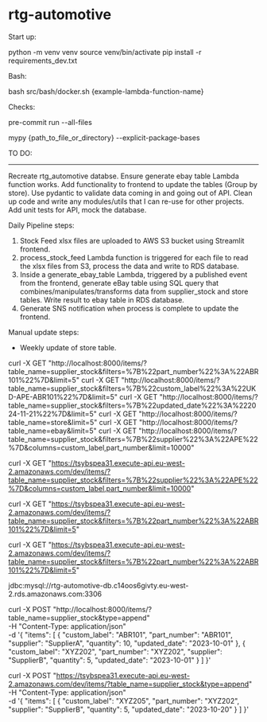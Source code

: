 # rtg-automotive

Start up:

python -m venv venv
source venv/bin/activate
pip install -r requirements_dev.txt

Bash:

bash src/bash/docker.sh {example-lambda-function-name}

Checks:

pre-commit run --all-files

mypy {path_to_file_or_directory} --explicit-package-bases

TO DO:

********

Recreate rtg_automotive databse.
Ensure generate ebay table Lambda function works.
Add functionality to frontend to update the tables (Group by store).
Use pydantic to validate data coming in and going out of API.
Clean up code and write any modules/utils that I can re-use for other projects.
Add unit tests for API, mock the database.

Daily Pipeline steps:

1. Stock Feed xlsx files are uploaded to AWS S3 bucket using Streamlit frontend.
2. process_stock_feed Lambda function is triggered for each file to read the xlsx files from S3, process the data and write to RDS database.
4. Inside a generate_ebay_table Lambda, triggered by a published event from the frontend, generate eBay table using SQL query that combines/manipulates/transforms data from supplier_stock and store tables. Write result to ebay table in RDS database.
5. Generate SNS notification when process is complete to update the frontend.


Manual update steps:

- Weekly update of store table.


curl -X GET "http://localhost:8000/items/?table_name=supplier_stock&filters=%7B%22part_number%22%3A%22ABR101%22%7D&limit=5"
curl -X GET "http://localhost:8000/items/?table_name=supplier_stock&filters=%7B%22custom_label%22%3A%22UKD-APE-ABR101%22%7D&limit=5"
curl -X GET "http://localhost:8000/items/?table_name=supplier_stock&filters=%7B%22updated_date%22%3A%222024-11-21%22%7D&limit=5"
curl -X GET "http://localhost:8000/items/?table_name=store&limit=5"
curl -X GET "http://localhost:8000/items/?table_name=ebay&limit=5"
curl -X GET "http://localhost:8000/items/?table_name=supplier_stock&filters=%7B%22supplier%22%3A%22APE%22%7D&columns=custom_label,part_number&limit=10000"


curl -X GET "https://tsybspea31.execute-api.eu-west-2.amazonaws.com/dev/items/?table_name=supplier_stock&filters=%7B%22supplier%22%3A%22APE%22%7D&columns=custom_label,part_number&limit=10000"




curl -X GET "https://tsybspea31.execute-api.eu-west-2.amazonaws.com/dev/items/?table_name=supplier_stock&filters=%7B%22part_number%22%3A%22ABR101%22%7D&limit=5"

curl -X GET "https://tsybspea31.execute-api.eu-west-2.amazonaws.com/dev/items/?table_name=supplier_stock&filters=%7B%22part_number%22%3A%22ABR101%22%7D&limit=5"


jdbc:mysql://rtg-automotive-db.c14oos6givty.eu-west-2.rds.amazonaws.com:3306

curl -X POST "http://localhost:8000/items/?table_name=supplier_stock&type=append" \
-H "Content-Type: application/json" \
-d '{
    "items": [
        {
            "custom_label": "ABR101",
            "part_number": "ABR101",
            "supplier": "SupplierA",
            "quantity": 10,
            "updated_date": "2023-10-01"
        },
        {
            "custom_label": "XYZ202",
            "part_number": "XYZ202",
            "supplier": "SupplierB",
            "quantity": 5,
            "updated_date": "2023-10-01"
        }
    ]
}'


curl -X POST "https://tsybspea31.execute-api.eu-west-2.amazonaws.com/dev/items/?table_name=supplier_stock&type=append" \
-H "Content-Type: application/json" \
-d '{
    "items": [
        {
            "custom_label": "XYZ205",
            "part_number": "XYZ202",
            "supplier": "SupplierB",
            "quantity": 5,
            "updated_date": "2023-10-20"
        }
    ]
}'
